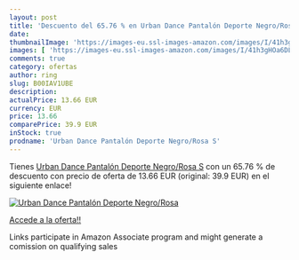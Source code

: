 ```yaml
---
layout: post
title: 'Descuento del 65.76 % en Urban Dance Pantalón Deporte Negro/Rosa '
date: 
thumbnailImage: 'https://images-eu.ssl-images-amazon.com/images/I/41h3gHOa6DL._SL200_.jpg'
images: [ 'https://images-eu.ssl-images-amazon.com/images/I/41h3gHOa6DL._SL200_.jpg' ]
comments: true
category: ofertas
author: ring
slug: B00IAV1UBE
description:
actualPrice: 13.66 EUR
currency: EUR
price: 13.66
comparePrice: 39.9 EUR
inStock: true
prodname: 'Urban Dance Pantalón Deporte Negro/Rosa S'
---
```


Tienes [Urban Dance Pantalón Deporte Negro/Rosa S](https://www.amazon.es/dp/B00IAV1UBE/?tag=tolees-21) con un 65.76 % de descuento con precio de oferta de 13.66 EUR (original: 39.9 EUR) en el siguiente enlace!

[![Urban Dance Pantalón Deporte Negro/Rosa ](https://images-eu.ssl-images-amazon.com/images/I/41h3gHOa6DL._SL200_.jpg)](https://www.amazon.es/dp/B00IAV1UBE/?tag=tolees-21)

[Accede a la oferta!!](https://www.amazon.es/dp/B00IAV1UBE/?tag=tolees-21)

Links participate in Amazon Associate program and might generate a comission on qualifying sales


